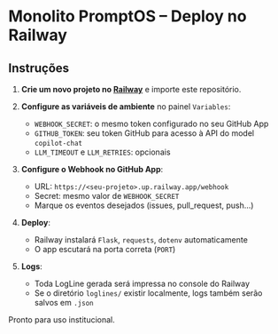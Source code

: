 # Monolito PromptOS – Deploy no Railway

## Instruções

1. **Crie um novo projeto no [Railway](https://railway.app)** e importe este repositório.

2. **Configure as variáveis de ambiente** no painel `Variables`:
   - `WEBHOOK_SECRET`: o mesmo token configurado no seu GitHub App
   - `GITHUB_TOKEN`: seu token GitHub para acesso à API do model `copilot-chat`
   - `LLM_TIMEOUT` e `LLM_RETRIES`: opcionais

3. **Configure o Webhook no GitHub App**:
   - URL: `https://<seu-projeto>.up.railway.app/webhook`
   - Secret: mesmo valor de `WEBHOOK_SECRET`
   - Marque os eventos desejados (issues, pull_request, push...)

4. **Deploy**:
   - Railway instalará `Flask`, `requests`, `dotenv` automaticamente
   - O app escutará na porta correta (`PORT`)

5. **Logs**:
   - Toda LogLine gerada será impressa no console do Railway
   - Se o diretório `loglines/` existir localmente, logs também serão salvos em `.json`

Pronto para uso institucional.
